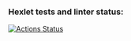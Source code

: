 ### Hexlet tests and linter status:
[![Actions Status](https://github.com/DmitriyKosnikov/rails-project-64/actions/workflows/hexlet-check.yml/badge.svg)](https://github.com/DmitriyKosnikov/rails-project-64/actions)